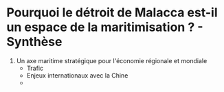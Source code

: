 
# Pourquoi le détroit de Malacca est-il un espace de la maritimisation ? - Synthèse 

1. Un axe maritime stratégique pour l'économie régionale et mondiale
	* Trafic 
	* Enjeux internationaux avec la Chine
	* 
<!--stackedit_data:
eyJoaXN0b3J5IjpbNTMyMTQyNjYyLDk5Mjc0NTg3Ml19
-->